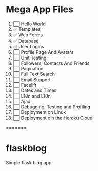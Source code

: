 # Mega App Files
 1. :white_large_square: Hello World
 2. :white_check_mark: Templates
 3. :white_check_mark: Web Forms
 4. :white_check_mark: Database
 5. :white_check_mark: User Logins
 6. :white_large_square: Profile Page And Avatars
 7. :white_large_square: Unit Testing
 8. :white_large_square: Followers, Contacts And Friends
 9. :white_large_square: Pagination
 10. :white_large_square: Full Text Search
 11. :white_large_square: Email Support
 12. :white_large_square: Facelift
 13. :white_large_square: Dates and Times
 14. :white_large_square: L18n and L10n
 15. :white_large_square: Ajax
 16. :white_large_square: Debugging, Testing and Profiling
 17. :white_large_square: Deployment on Linux
 18. :white_large_square: Deployment oin the Heroku Cloud

=======
# flaskblog
Simple flask blog app.
